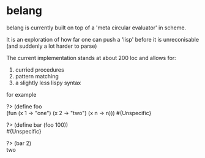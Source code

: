 # belang

belang is currently built on top of a 'meta circular evaluator' in scheme. 

It is an exploration of how far one can push a 'lisp' before it is unreconisable (and suddenly a lot harder to parse)

The current implementation stands at about 200 loc and allows for:

1. curried procedures
2. pattern matching 
3. a slightly less lispy syntax

for example

?> (define foo                                                                         
      (fun (x 1 -> "one")
           (x 2 -> "two")
           (x n -> n)))
#{Unspecific}                                                                           

?> (define bar (foo 100))                                                              
#{Unspecific}                                                                           

?> (bar 2)                                                                             
two
